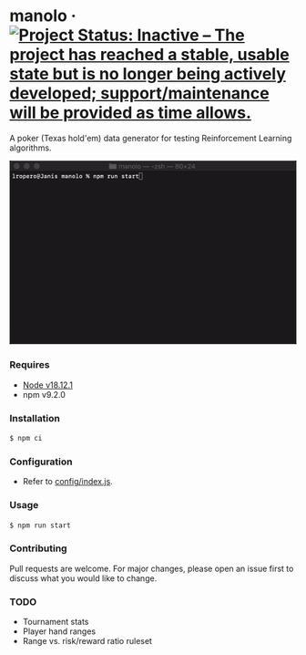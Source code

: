 # manolo &middot; [![Project Status: Inactive – The project has reached a stable, usable state but is no longer being actively developed; support/maintenance will be provided as time allows.](https://www.repostatus.org/badges/latest/inactive.svg)](https://www.repostatus.org/#inactive)

A poker (Texas hold'em) data generator for testing Reinforcement Learning algorithms.

<img src="manolo.gif?raw=true" width="600">

### Requires

- [Node v18.12.1](https://nodejs.org/)
- npm v9.2.0

### Installation

```sh
$ npm ci
```

### Configuration

- Refer to [config/index.js](https://github.com/lropero/manolo/blob/master/config/index.js).

### Usage

```sh
$ npm run start
```

### Contributing

Pull requests are welcome. For major changes, please open an issue first to discuss what you would like to change.

### TODO

- Tournament stats
- Player hand ranges
- Range vs. risk/reward ratio ruleset
